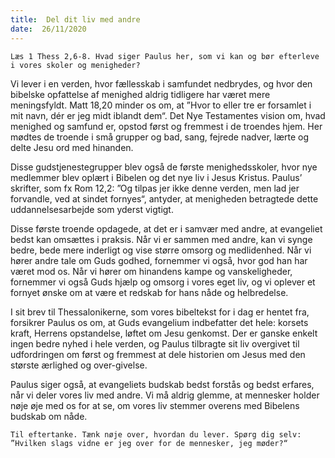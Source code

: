 ```yaml
---
title:  Del dit liv med andre
date:  26/11/2020
---
```


`Læs 1 Thess 2,6-8. Hvad siger Paulus her, som vi kan og bør efterleve i vores skoler og menigheder?`

Vi lever i en verden, hvor fællesskab i samfundet nedbrydes, og hvor den bibelske opfattelse af menighed aldrig tidligere har været mere meningsfyldt. Matt 18,20 minder os om, at ”Hvor to eller tre er forsamlet i mit navn, dér er jeg midt iblandt dem“. Det Nye Testamentes vision om, hvad menighed og samfund er, opstod først og fremmest i de troendes hjem. Her mødtes de troende i små grupper og bad, sang, fejrede nadver, lærte og delte Jesu ord med hinanden.

Disse gudstjenestegrupper blev også de første menighedsskoler, hvor nye medlemmer blev oplært i Bibelen og det nye liv i Jesus Kristus. Paulus’ skrifter, som fx Rom 12,2: ”Og tilpas jer ikke denne verden, men lad jer forvandle, ved at sindet fornyes“, antyder, at menigheden betragtede dette uddannelsesarbejde som yderst vigtigt.

Disse første troende opdagede, at det er i samvær med andre, at evangeliet bedst kan omsættes i praksis. Når vi er sammen med andre, kan vi synge bedre, bede mere inderligt og vise større omsorg og medlidenhed. Når vi hører andre tale om Guds godhed, fornemmer vi også, hvor god han har været mod os. Når vi hører om hinandens kampe og vanskeligheder, fornemmer vi også Guds hjælp og omsorg i vores eget liv, og vi oplever et fornyet ønske om at være et redskab for hans nåde og helbredelse.

I sit brev til Thessalonikerne, som vores bibeltekst for i dag er hentet fra, forsikrer Paulus os om, at Guds evangelium indbefatter det hele: korsets kraft, Herrens opstandelse, løftet om Jesu genkomst. Der er ganske enkelt ingen bedre nyhed i hele verden, og Paulus tilbragte sit liv overgivet til udfordringen om først og fremmest at dele historien om Jesus med den største ærlighed og over-givelse.

Paulus siger også, at evangeliets budskab bedst forstås og bedst erfares, når vi deler vores liv med andre. Vi må aldrig glemme, at mennesker holder nøje øje med os for at se, om vores liv stemmer overens med Bibelens budskab om nåde.

`Til eftertanke. Tænk nøje over, hvordan du lever. Spørg dig selv: ”Hvilken slags vidne er jeg over for de mennesker, jeg møder?“`